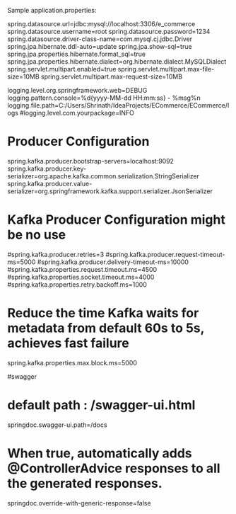 Sample application.properties:

spring.datasource.url=jdbc:mysql://localhost:3306/e_commerce
spring.datasource.username=root
spring.datasource.password=1234
spring.datasource.driver-class-name=com.mysql.cj.jdbc.Driver
spring.jpa.hibernate.ddl-auto=update
spring.jpa.show-sql=true
spring.jpa.properties.hibernate.format_sql=true
spring.jpa.properties.hibernate.dialect=org.hibernate.dialect.MySQLDialect
spring.servlet.multipart.enabled=true
spring.servlet.multipart.max-file-size=10MB
spring.servlet.multipart.max-request-size=10MB


logging.level.org.springframework.web=DEBUG
logging.pattern.console=%d{yyyy-MM-dd HH:mm:ss} - %msg%n
logging.file.path=C:/Users/Shrinath/IdeaProjects/ECommerce/ECommerce/logs
#logging.level.com.yourpackage=INFO


# Producer Configuration
spring.kafka.producer.bootstrap-servers=localhost:9092
spring.kafka.producer.key-serializer=org.apache.kafka.common.serialization.StringSerializer
spring.kafka.producer.value-serializer=org.springframework.kafka.support.serializer.JsonSerializer

# Kafka Producer Configuration  might be no use
#spring.kafka.producer.retries=3
#spring.kafka.producer.request-timeout-ms=5000
#spring.kafka.producer.delivery-timeout-ms=10000
#spring.kafka.properties.request.timeout.ms=4500
#spring.kafka.properties.socket.timeout.ms=4000
#spring.kafka.properties.retry.backoff.ms=1000

# Reduce the time Kafka waits for metadata from default 60s to 5s, achieves fast failure
spring.kafka.properties.max.block.ms=5000

#swagger
# default path : /swagger-ui.html
springdoc.swagger-ui.path=/docs
#  When true, automatically adds @ControllerAdvice responses to all the generated responses.
springdoc.override-with-generic-response=false
